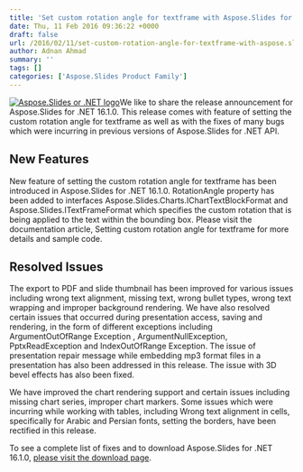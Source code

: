 ```yaml
---
title: 'Set custom rotation angle for textframe with Aspose.Slides for .NET 16.1.0'
date: Thu, 11 Feb 2016 09:36:22 +0000
draft: false
url: /2016/02/11/set-custom-rotation-angle-for-textframe-with-aspose.slides-for-.net-16.1.0/
author: Adnan Ahmad
summary: ''
tags: []
categories: ['Aspose.Slides Product Family']
---
```


[![][1]](https://blog.aspose.com/wp-content/uploads/sites/2/2013/08/aspose-Slides-for-net_100.png)We like to share the release announcement for Aspose.Slides for .NET 16.1.0. This release comes with feature of setting the custom rotation angle for textframe as well as with the fixes of many bugs which were incurring in previous versions of Aspose.Slides for .NET API.

## New Features

New feature of setting the custom rotation angle for textframe has been introduced in Aspose.Slides for .NET 16.1.0. RotationAngle property has been added to interfaces Aspose.Slides.Charts.IChartTextBlockFormat and Aspose.Slides.ITextFrameFormat which specifies the custom rotation that is being applied to the text within the bounding box. Please visit the documentation article, Setting custom rotation angle for textframe for more details and sample code.

## Resolved Issues

The export to PDF and slide thumbnail has been improved for various issues including wrong text alignment, missing text, wrong bullet types, wrong text wrapping and improper background rendering. We have also resolved certain issues that occurred during presentation access, saving and rendering, in the form of different exceptions including ArgumentOutOfRange Exception , ArgumentNullException, PptxReadException and IndexOutOfRange Exception. The issue of presentation repair message while embedding mp3 format files in a presentation has also been addressed in this release. The issue with 3D bevel effects has also been fixed.

We have improved the chart rendering support and certain issues including missing chart series, improper chart markers. Some issues which were incurring while working with tables, including Wrong text alignment in cells, specifically for Arabic and Persian fonts, setting the borders, have been rectified in this release.

To see a complete list of fixes and to download Aspose.Slides for .NET 16.1.0, [please visit the download page][2].




[1]: https://blog.aspose.com/wp-content/uploads/sites/2/2013/08/aspose-Slides-for-net_100.png "Aspose.Slides or .NET logo"
[2]: http://www.aspose.com/community/files/51/.net-components/aspose.slides-for-.net/entry611553.aspx





